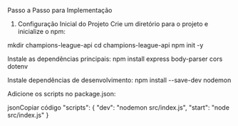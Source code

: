 Passo a Passo para Implementação
1. Configuração Inicial do Projeto
Crie um diretório para o projeto e inicialize o npm:


mkdir champions-league-api
cd champions-league-api
npm init -y


Instale as dependências principais:
npm install express body-parser cors dotenv

Instale dependências de desenvolvimento:
npm install --save-dev nodemon

Adicione os scripts no package.json:

jsonCopiar código
"scripts": {
  "dev": "nodemon src/index.js",
  "start": "node src/index.js"
}
